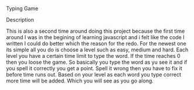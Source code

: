Typing Game

Description 

This is also a second time around doing this project because the first time around I was in the begining of learning javascript and i felt like the code I written I could do better which the reason for the redo. For the newest one its simple all you do is choose a level such as easy, medium and hard. Each level you have a certain time limit to type the word. If the time reaches 0 then you loose the game. So basically you type the word as yu see it and if you spell it correctly you get a point. Spell it wrong then you have to fix it before time runs out. Based on your level as each word you type correct more time will be added. Which you will see as you go along.
